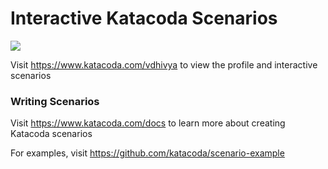 # Interactive Katacoda Scenarios

[![](http://shields.katacoda.com/katacoda/vdhivya/count.svg)](https://www.katacoda.com/vdhivya "Get your profile on Katacoda.com")

Visit https://www.katacoda.com/vdhivya to view the profile and interactive scenarios

### Writing Scenarios
Visit https://www.katacoda.com/docs to learn more about creating Katacoda scenarios

For examples, visit https://github.com/katacoda/scenario-example
